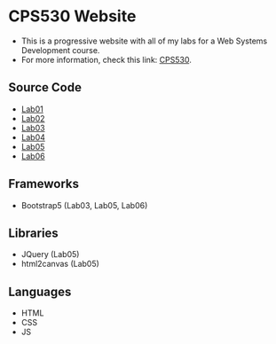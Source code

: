 # CPS530 Website
- This is a progressive website with all of my labs for a Web Systems Development course.
- For more information, check this link: [CPS530](https://www.torontomu.ca/calendar/2023-2024/courses/computer-science/CPS/530/).

## Source Code
- [Lab01](https://github.com/andrearcaina/CPS530-Website/tree/main/labs/Lab01)
- [Lab02](https://github.com/andrearcaina/CPS530-Website/tree/main/labs/Lab02)
- [Lab03](https://github.com/andrearcaina/CPS530-Website/tree/main/labs/Lab03)
- [Lab04](https://github.com/andrearcaina/CPS530-Website/tree/main/labs/Lab04)
- [Lab05](https://github.com/andrearcaina/CPS530-Website/tree/main/labs/Lab05)
- [Lab06](https://github.com/andrearcaina/CPS530-Website/tree/main/labs/Lab06)

## Frameworks
- Bootstrap5 (Lab03, Lab05, Lab06)

## Libraries
- JQuery (Lab05)
- html2canvas (Lab05)

## Languages
- HTML
- CSS
- JS
